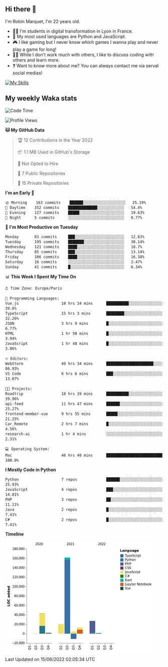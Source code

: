 ## Hi there 👋

I'm Robin Marquet, I'm 22 years old.

- 👨‍💻 I'm students in digital transformation in Lyon in France.
- 🌱 My most used languages are Python and JavaScript.
- 🎮 I like gaming but I never know which games I wanna play and never play a game for long!
- 👯‍♀️ While I don't work much with others, I like to discuss coding with others and learn more.
- ❓ Want to know more about me? You can always contact me via serval social medias!

[![My Skills](https://skillicons.dev/icons?i=js,html,css,docker,express,figma,firebase,graphql,mongodb,mysql,nodejs,py,react,ts,vue)](https://skillicons.dev)

## My weekly Waka stats

<!--START_SECTION:waka-->
![Code Time](http://img.shields.io/badge/Code%20Time-0%20secs-blue)

![Profile Views](http://img.shields.io/badge/Profile%20Views-0-blue)

**🐱 My GitHub Data** 

> 🏆 12 Contributions in the Year 2022
 > 
> 📦 1.1 MB Used in GitHub's Storage 
 > 
> 🚫 Not Opted to Hire
 > 
> 📜 7 Public Repositories 
 > 
> 🔑 15 Private Repositories  
 > 
**I'm an Early 🐤** 

```text
🌞 Morning    163 commits    ██████░░░░░░░░░░░░░░░░░░░   25.19% 
🌆 Daytime    352 commits    █████████████░░░░░░░░░░░░   54.4% 
🌃 Evening    127 commits    █████░░░░░░░░░░░░░░░░░░░░   19.63% 
🌙 Night      5 commits      ░░░░░░░░░░░░░░░░░░░░░░░░░   0.77%

```
📅 **I'm Most Productive on Tuesday** 

```text
Monday       83 commits     ███░░░░░░░░░░░░░░░░░░░░░░   12.83% 
Tuesday      195 commits    ███████░░░░░░░░░░░░░░░░░░   30.14% 
Wednesday    121 commits    ████░░░░░░░░░░░░░░░░░░░░░   18.7% 
Thursday     85 commits     ███░░░░░░░░░░░░░░░░░░░░░░   13.14% 
Friday       106 commits    ████░░░░░░░░░░░░░░░░░░░░░   16.38% 
Saturday     16 commits     ░░░░░░░░░░░░░░░░░░░░░░░░░   2.47% 
Sunday       41 commits     █░░░░░░░░░░░░░░░░░░░░░░░░   6.34%

```


📊 **This Week I Spent My Time On** 

```text
⌚︎ Time Zone: Europe/Paris

💬 Programming Languages: 
Vue.js                   18 hrs 34 mins      ██████████░░░░░░░░░░░░░░░   39.8% 
TypeScript               15 hrs 3 mins       ████████░░░░░░░░░░░░░░░░░   32.26% 
JSON                     3 hrs 9 mins        █░░░░░░░░░░░░░░░░░░░░░░░░   6.77% 
HTML                     1 hr 50 mins        █░░░░░░░░░░░░░░░░░░░░░░░░   3.94% 
JavaScript               1 hr 48 mins        █░░░░░░░░░░░░░░░░░░░░░░░░   3.86%

🔥 Editors: 
WebStorm                 40 hrs 34 mins      █████████████████████░░░░   86.93% 
VS Code                  6 hrs 6 mins        ███░░░░░░░░░░░░░░░░░░░░░░   13.07%

🐱‍💻 Projects: 
Roadtrip                 18 hrs 39 mins      ██████████░░░░░░░░░░░░░░░   39.96% 
api-feed                 11 hrs 47 mins      ██████░░░░░░░░░░░░░░░░░░░   25.27% 
frontend-member-vue      9 hrs 55 mins       █████░░░░░░░░░░░░░░░░░░░░   21.25% 
Car_Remote               2 hrs 7 mins        █░░░░░░░░░░░░░░░░░░░░░░░░   4.56% 
research-ai              1 hr 4 mins         ░░░░░░░░░░░░░░░░░░░░░░░░░   2.31%

💻 Operating System: 
Mac                      46 hrs 40 mins      █████████████████████████   100.0%

```

**I Mostly Code in Python** 

```text
Python                   7 repos             ██████░░░░░░░░░░░░░░░░░░░   25.93% 
JavaScript               4 repos             ███░░░░░░░░░░░░░░░░░░░░░░   14.81% 
PHP                      3 repos             ██░░░░░░░░░░░░░░░░░░░░░░░   11.11% 
Java                     2 repos             █░░░░░░░░░░░░░░░░░░░░░░░░   7.41% 
C#                       2 repos             █░░░░░░░░░░░░░░░░░░░░░░░░   7.41%

```


**Timeline**

![Chart not found](https://raw.githubusercontent.com/rmarquet21/rmarquet21/main/charts/bar_graph.png) 


 Last Updated on 15/06/2022 02:05:34 UTC
<!--END_SECTION:waka-->
